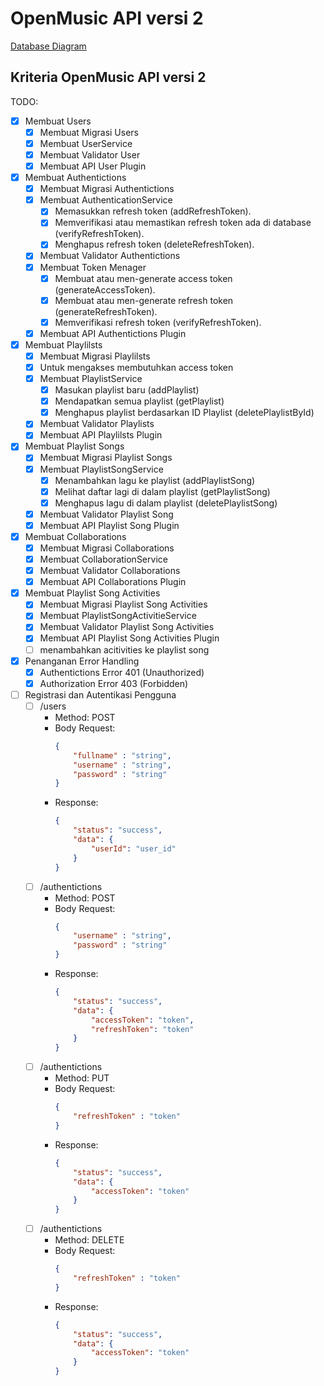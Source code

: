 # OpenMusic API versi 2

[Database Diagram](https://dbdiagram.io/d/63a2bfa999cb1f3b55a2b29e)

## Kriteria OpenMusic API versi 2
TODO:  
- [x] Membuat Users
    - [x] Membuat Migrasi Users
    - [x] Membuat UserService
    - [x] Membuat Validator User
    - [x] Membuat API User Plugin
- [x] Membuat Authentictions
    - [x] Membuat Migrasi Authentictions
    - [x] Membuat AuthenticationService
        - [x] Memasukkan refresh token (addRefreshToken).
        - [x] Memverifikasi atau memastikan refresh token ada di database (verifyRefreshToken).
        - [x] Menghapus refresh token (deleteRefreshToken).
    - [x] Membuat Validator Authentictions
    - [x] Membuat Token Menager
        - [x] Membuat atau men-generate access token (generateAccessToken).
        - [x] Membuat atau men-generate refresh token (generateRefreshToken).
        - [x] Memverifikasi refresh token (verifyRefreshToken).
    - [x] Membuat API Authentictions Plugin
- [x] Membuat Playlilsts
    - [x] Membuat Migrasi Playlilsts
    - [x] Untuk mengakses membutuhkan access token
    - [x] Membuat PlaylistService
        - [x] Masukan playlist baru (addPlaylist)
        - [x] Mendapatkan semua playlist (getPlaylist)
        - [x] Menghapus playlist berdasarkan ID Playlist (deletePlaylistById)
    - [x] Membuat Validator Playlists
    - [x] Membuat API Playlilsts Plugin
- [x] Membuat Playlist Songs
    - [x] Membuat Migrasi Playlist Songs
    - [x] Membuat PlaylistSongService
        - [x] Menambahkan lagu ke playlist (addPlaylistSong)
        - [x] Melihat daftar lagi di dalam playlist (getPlaylistSong)
        - [x] Menghapus lagu di dalam playlist (deletePlaylistSong)
    - [x] Membuat Validator Playlist Song
    - [x] Membuat API Playlist Song Plugin
- [x] Membuat Collaborations
    - [x] Membuat Migrasi Collaborations
    - [x] Membuat CollaborationService
    - [x] Membuat Validator Collaborations
    - [x] Membuat API Collaborations Plugin
- [x] Membuat Playlist Song Activities
    - [x] Membuat Migrasi Playlist Song Activities
    - [x] Membuat PlaylistSongActivitieService
    - [x] Membuat Validator Playlist Song Activities
    - [x] Membuat API Playlist Song Activities Plugin
    - [ ] menambahkan acitivities ke playlist song
- [x] Penanganan Error Handling
    - [x] Authentictions Error 401 (Unauthorized)
    - [x] Authorization Error 403 (Forbidden)

- [ ] Registrasi dan Autentikasi Pengguna
    - [ ] /users
        - Method: POST
        - Body Request:
            ```json
            {
                "fullname" : "string",
                "username" : "string",
                "password" : "string"
            }
            ```
        - Response: 
            ```json
            {
                "status": "success",
                "data": {
                    "userId": "user_id"
                }
            }
            ```
    - [ ] /authentictions
        - Method: POST
        - Body Request:
            ```json
            {
                "username" : "string",
                "password" : "string"
            }
            ```
        - Response: 
            ```json
            {
                "status": "success",
                "data": {
                    "accessToken": "token",
                    "refreshToken": "token"
                }
            }
            ```
    - [ ] /authentictions
        - Method: PUT
        - Body Request:
            ```json
            {
                "refreshToken" : "token"
            }
            ```
        - Response: 
            ```json
            {
                "status": "success",
                "data": {
                    "accessToken": "token"
                }
            }
            ```
    - [ ] /authentictions
        - Method: DELETE
        - Body Request:
            ```json
            {
                "refreshToken" : "token"
            }
            ```
        - Response: 
            ```json
            {
                "status": "success",
                "data": {
                    "accessToken": "token"
                }
            }
            ```